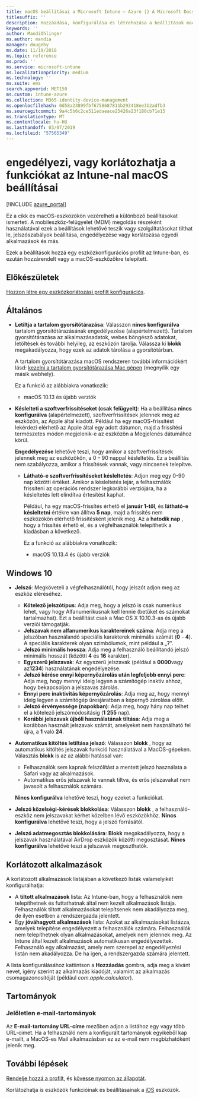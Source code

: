 ```yaml
---
title: macOS beállításai a Microsoft Intune – Azure |} A Microsoft Docs
titlesuffix: ''
description: Hozzáadása, konfigurálása és létrehozása a beállítások macOS-eszközökre korlátozhatja a funkciókat, beleértve a jelszókövetelmények beállítása, szabályozhatja a zárolási képernyő, használja a beépített alkalmazások, korlátozott vagy jóváhagyott alkalmazások hozzáadása, a Bluetooth-eszközök kezeléséhez, csatlakoztatása a felhőhöz, biztonsági mentése és tárolási, teljes képernyős mód engedélyezése, tartományokkal és vezérelheti a felhasználók hogyan használják a Safari böngészővel a Microsoft Intune-ban.
keywords: ''
author: MandiOhlinger
ms.author: mandia
manager: dougeby
ms.date: 11/19/2018
ms.topic: reference
ms.prod: ''
ms.service: microsoft-intune
ms.localizationpriority: medium
ms.technology: ''
ms.suite: ems
search.appverid: MET150
ms.custom: intune-azure
ms.collection: M365-identity-device-management
ms.openlocfilehash: 0d58a23899fbf6758687811b293418ee3b2adfb3
ms.sourcegitcommit: 9a4c5b6c2ce511edaeace25426a23f180cb71e15
ms.translationtype: MT
ms.contentlocale: hu-HU
ms.lasthandoff: 03/07/2019
ms.locfileid: "57565349"
---
```

# <a name="macos-device-settings-to-allow-or-restrict-features-using-intune"></a>engedélyezi, vagy korlátozhatja a funkciókat az Intune-nal macOS beállításai

[!INCLUDE [azure_portal](./includes/azure_portal.md)]

Ez a cikk és macOS-eszközökön vezérelheti a különböző beállításokat ismerteti. A mobileszköz-felügyelet (MDM) megoldás részeként használatával ezek a beállítások lehetővé teszik vagy szolgáltatásokat tilthat le, jelszószabályok beállítása, engedélyezése vagy korlátozása egyedi alkalmazások és más.

Ezek a beállítások hozzá egy eszközkonfigurációs profilt az Intune-ban, és ezután hozzárendelt vagy a macOS-eszközökre telepített.

## <a name="before-you-begin"></a>Előkészületek

[Hozzon létre egy eszközkorlátozási profilt konfigurációs](device-restrictions-configure.md#create-the-profile).

## <a name="general"></a>Általános

- **Letiltja a tartalom gyorsítótárazása**: Válasszon **nincs konfigurálva** tartalom gyorsítótárazásának engedélyezése (alapértelmezett). Tartalom gyorsítótárazása az alkalmazásadatok, webes böngésző adatokat, letöltések és további helyileg, az eszközön tárolja. Válassza ki **blokk** megakadályozza, hogy ezek az adatok tárolása a gyorsítótárban.

  A tartalom gyorsítótárazása macOS rendszeren további információkért lásd: [kezelni a tartalom gyorsítótárazása Mac gépen](https://support.apple.com/guide/mac-help/manage-content-caching-on-mac-mchl3b6c3720/mac) (megnyílik egy másik webhely).

  Ez a funkció az alábbiakra vonatkozik:  
  - macOS 10.13 és újabb verziók

- **Késlelteti a szoftverfrissítéseket (csak felügyelt)**: Ha a beállítása **nincs konfigurálva** (alapértelmezett), szoftverfrissítések jelennek meg az eszközön, az Apple által kiadott. Például ha egy macOS-frissítést lekérdezi elérhető az Apple által egy adott dátumon, majd a frissítési természetes módon megjelenik-e az eszközön a Megjelenés dátumához körül.

  **Engedélyezése** lehetővé teszi, hogy amikor a szoftverfrissítések jelennek meg az eszközökön, a 0 – 90 nappal késleltetés. Ez a beállítás nem szabályozza, amikor a frissítések vannak, vagy nincsenek telepítve. 

  - **Látható-e szoftverfrissítéseket késleltetés**: Adjon meg egy 0-90 nap közötti értéket. Amikor a késleltetés lejár, a felhasználók frissíteni az operációs rendszer legkorábbi verziójára, ha a késleltetés lett elindítva értesítést kaphat.

    Például, ha egy macOS-frissítés érhető el **január 1-től**, és **látható-e késleltetni** értékre van állítva **5 nap**, majd a frissítés nem eszközökön elérhető frissítésként jelenik meg. Az a **hatodik nap** , hogy a frissítés érhető el, és a végfelhasználók telepíthetik a kiadásban a következő.

    Ez a funkció az alábbiakra vonatkozik:  
    - macOS 10.13.4 és újabb verziók

## <a name="password"></a>Windows 10

- **Jelszó**: Megköveteli a végfelhasználótól, hogy jelszót adjon meg az eszköz eléréséhez.
  - **Kötelező jelszótípus**: Adja meg, hogy a jelszó is csak numerikus lehet, vagy hogy Alfanumerikusnak kell lennie (betűket és számokat tartalmazhat). Ezt a beállítást csak a Mac OS X 10.10.3-as és újabb verziói támogatják.
  - **Jelszavak nem alfanumerikus karaktereinek száma**: Adja meg a jelszóban használandó speciális karakterek minimális számát (**0** - **4**).<br>A speciális karakterek olyan szimbólumok, mint például a „**?**”.
  - **Jelszó minimális hossza**: Adja meg a felhasználó beállítandó jelszó minimális hosszát (közötti **4** és **16** karakter).
  - **Egyszerű jelszavak**: Az egyszerű jelszavak (például a **0000**vagy az**1234**) használatának engedélyezése.
  - **Jelszó kérése ennyi képernyőzárolás után legfeljebb ennyi perc**: Adja meg, hogy mennyi ideig legyen a számítógép inaktív ahhoz, hogy bekapcsoljon a jelszavas zárolás.
  - **Ennyi perc inaktivitás képernyőzárolás**: Adja meg az, hogy mennyi ideig legyen a számítógép üresjáratban a képernyő zárolása előtt.
  - **Jelszó érvényessége (napokban)**: Adja meg, hogy hány nap telhet el a kötelező jelszómódosításig (**1** **255** nap).
  - **Korábbi jelszavak újbóli használatának tiltása**: Adja meg a korábban használt jelszavak számát, amelyeket nem használható fel újra, a **1** való **24**.

- **Automatikus kitöltés letiltása jelszó**: Válasszon **blokk** , hogy az automatikus kitöltés jelszavak funkció használatával a MacOS-gépeken. Választás **blokk** is az az alábbi hatással van:

  - Felhasználók sem kapnak felszólítást a mentett jelszó használata a Safari vagy az alkalmazások.
  - Automatikus erős jelszavak le vannak tiltva, és erős jelszavakat nem javasolt a felhasználók számára.

  **Nincs konfigurálva** lehetővé teszi, hogy ezeket a funkciókat.

- **Jelszó közelségi-kérések blokkolása**: Válasszon **blokk** , a felhasználó-eszköz nem jelszavakat kérhet közelben lévő eszközökhöz. **Nincs konfigurálva** lehetővé teszi, hogy a jelszó forrásától.

- **Jelszó adatmegosztás blokkolására**: **Blokk** megakadályozza, hogy a jelszavak használatával AirDrop eszközök közötti megosztását. **Nincs konfigurálva** lehetővé teszi a jelszavak megoszthatók.

## <a name="restricted-apps"></a>Korlátozott alkalmazások

A korlátozott alkalmazások listájában a következő listák valamelyikét konfigurálhatja:

- A **tiltott alkalmazások** lista: Az Intune-ban, hogy a felhasználók nem telepíthetnek és futtathatnak által nem kezelt alkalmazások listája. Felhasználók tiltott alkalmazásokat telepítsenek nem akadályozza meg, de ilyen esetben a rendszergazda jelentett.
- Egy **jóváhagyott alkalmazások** lista: Azokat az alkalmazásokat listázza, amelyek telepítése engedélyezett a felhasználók számára. Felhasználók nem telepíthetnek olyan alkalmazásokat, amelyek nem jelennek meg. Az Intune által kezelt alkalmazások automatikusan engedélyezettek. Felhasználó egy alkalmazást, amely nem szerepel az engedélyezési listán nem akadályozza. De ha igen, a rendszergazda számára jelentett.

A lista konfigurálásához kattintson a **Hozzáadás** gombra, adja meg a kívánt nevet, igény szerint az alkalmazás kiadóját, valamint az alkalmazás csomagazonosítóját (például *com.apple.calculator*).

## <a name="domains"></a>Tartományok

### <a name="unmarked-email-domains"></a>Jelöletlen e-mail-tartományok

Az **E-mail-tartomány URL-címe** mezőben adjon a listához egy vagy több URL-címet. Ha a felhasználó nem a konfigurált tartományok egyikéből kap e-mailt, a MacOS-es Mail alkalmazásban ez az e-mail nem megbízhatóként jelenik meg.

## <a name="next-steps"></a>További lépések

[Rendelje hozzá a profilt](device-profile-assign.md), és [kövesse nyomon az állapotát](device-profile-monitor.md).

Korlátozhatja is eszközök funkcióinak és beállításainak a [iOS](device-restrictions-ios.md) eszközök.